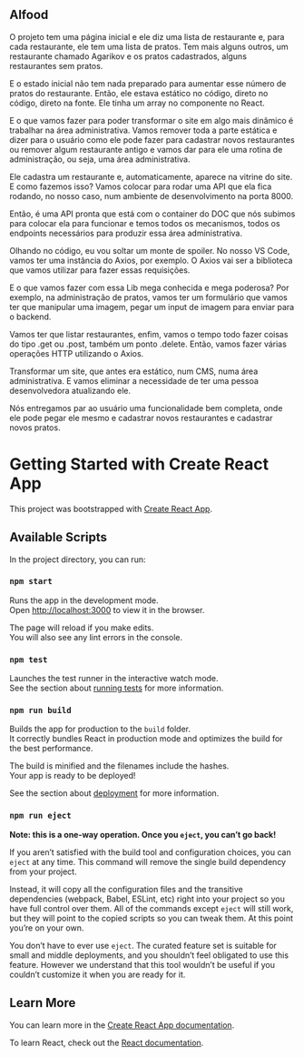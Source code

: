 ## Alfood

O projeto tem uma página inicial e ele diz uma lista de restaurante e, para cada restaurante, ele tem uma lista de pratos. Tem mais alguns outros, um restaurante chamado Agarikov e os pratos cadastrados, alguns restaurantes sem pratos.

E o estado inicial não tem nada preparado para aumentar esse número de pratos do restaurante. Então, ele estava estático no código, direto no código, direto na fonte. Ele tinha um array no componente no React.

E o que vamos fazer para poder transformar o site em algo mais dinâmico é trabalhar na área administrativa. Vamos remover toda a parte estática e dizer para o usuário como ele pode fazer para cadastrar novos restaurantes ou remover algum restaurante antigo e vamos dar para ele uma rotina de administração, ou seja, uma área administrativa.

Ele cadastra um restaurante e, automaticamente, aparece na vitrine do site. E como fazemos isso? Vamos colocar para rodar uma API que ela fica rodando, no nosso caso, num ambiente de desenvolvimento na porta 8000.

Então, é uma API pronta que está com o container do DOC que nós subimos para colocar ela para funcionar e temos todos os mecanismos, todos os endpoints necessários para produzir essa área administrativa.

Olhando no código, eu vou soltar um monte de spoiler. No nosso VS Code, vamos ter uma instância do Axios, por exemplo. O Axios vai ser a biblioteca que vamos utilizar para fazer essas requisições.

E o que vamos fazer com essa Lib mega conhecida e mega poderosa? Por exemplo, na administração de pratos, vamos ter um formulário que vamos ter que manipular uma imagem, pegar um input de imagem para enviar para o backend.

Vamos ter que listar restaurantes, enfim, vamos o tempo todo fazer coisas do tipo .get ou .post, também um ponto .delete. Então, vamos fazer várias operações HTTP utilizando o Axios.

Transformar um site, que antes era estático, num CMS, numa área administrativa. E vamos eliminar a necessidade de ter uma pessoa desenvolvedora atualizando ele.

Nós entregamos par ao usuário uma funcionalidade bem completa, onde ele pode pegar ele mesmo e cadastrar novos restaurantes e cadastrar novos pratos. 


# Getting Started with Create React App

This project was bootstrapped with [Create React App](https://github.com/facebook/create-react-app).

## Available Scripts

In the project directory, you can run:

### `npm start`

Runs the app in the development mode.\
Open [http://localhost:3000](http://localhost:3000) to view it in the browser.

The page will reload if you make edits.\
You will also see any lint errors in the console.

### `npm test`

Launches the test runner in the interactive watch mode.\
See the section about [running tests](https://facebook.github.io/create-react-app/docs/running-tests) for more information.

### `npm run build`

Builds the app for production to the `build` folder.\
It correctly bundles React in production mode and optimizes the build for the best performance.

The build is minified and the filenames include the hashes.\
Your app is ready to be deployed!

See the section about [deployment](https://facebook.github.io/create-react-app/docs/deployment) for more information.

### `npm run eject`

**Note: this is a one-way operation. Once you `eject`, you can’t go back!**

If you aren’t satisfied with the build tool and configuration choices, you can `eject` at any time. This command will remove the single build dependency from your project.

Instead, it will copy all the configuration files and the transitive dependencies (webpack, Babel, ESLint, etc) right into your project so you have full control over them. All of the commands except `eject` will still work, but they will point to the copied scripts so you can tweak them. At this point you’re on your own.

You don’t have to ever use `eject`. The curated feature set is suitable for small and middle deployments, and you shouldn’t feel obligated to use this feature. However we understand that this tool wouldn’t be useful if you couldn’t customize it when you are ready for it.

## Learn More

You can learn more in the [Create React App documentation](https://facebook.github.io/create-react-app/docs/getting-started).

To learn React, check out the [React documentation](https://reactjs.org/).

